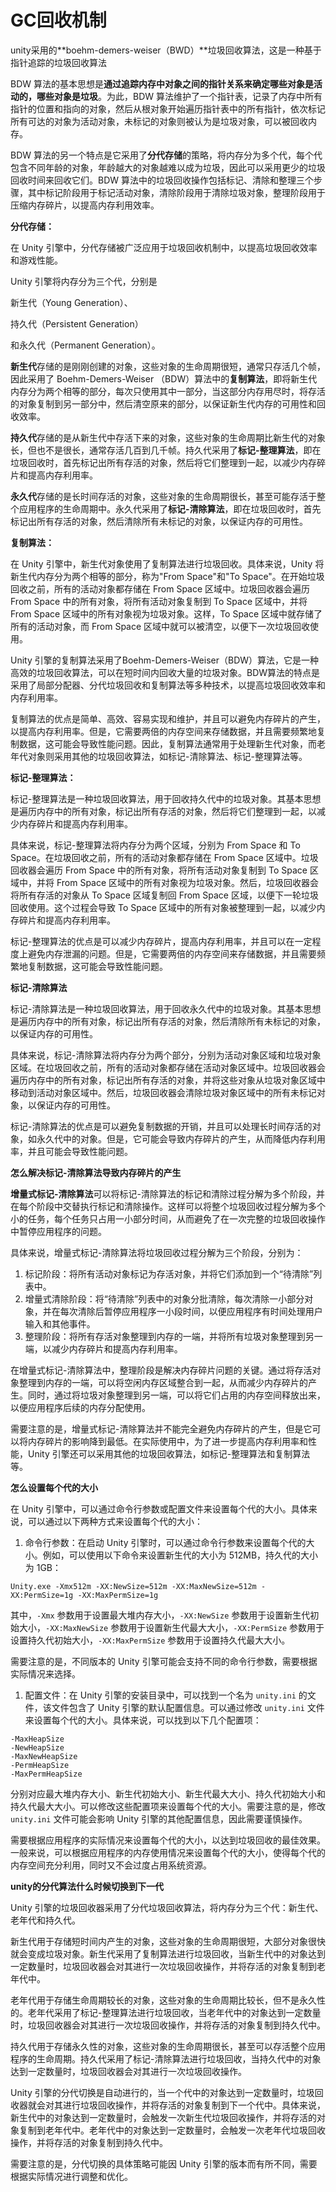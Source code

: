 # GC回收机制

unity采用的**boehm-demers-weiser（BWD）**垃圾回收算法，这是一种基于指针追踪的垃圾回收算法

BDW 算法的基本思想是**通过追踪内存中对象之间的指针关系来确定哪些对象是活动的，哪些对象是垃圾**。为此，BDW 算法维护了一个指针表，记录了内存中所有指针的位置和指向的对象，然后从根对象开始遍历指针表中的所有指针，依次标记所有可达的对象为活动对象，未标记的对象则被认为是垃圾对象，可以被回收内存。

BDW 算法的另一个特点是它采用了**分代存储**的策略，将内存分为多个代，每个代包含不同年龄的对象，年龄越大的对象越难以成为垃圾，因此可以采用更少的垃圾回收时间来回收它们。BDW 算法中的垃圾回收操作包括标记、清除和整理三个步骤，其中标记阶段用于标记活动对象，清除阶段用于清除垃圾对象，整理阶段用于压缩内存碎片，以提高内存利用效率。

**分代存储：**

在 Unity 引擎中，分代存储被广泛应用于垃圾回收机制中，以提高垃圾回收效率和游戏性能。

Unity 引擎将内存分为三个代，分别是

新生代（Young Generation）、

持久代（Persistent Generation）

和永久代（Permanent Generation）。

**新生代**存储的是刚刚创建的对象，这些对象的生命周期很短，通常只存活几个帧，因此采用了 Boehm-Demers-Weiser （BDW）算法中的**复制算法**，即将新生代内存分为两个相等的部分，每次只使用其中一部分，当这部分内存用尽时，将存活的对象复制到另一部分中，然后清空原来的部分，以保证新生代内存的可用性和回收效率。

**持久代**存储的是从新生代中存活下来的对象，这些对象的生命周期比新生代的对象长，但也不是很长，通常存活几百到几千帧。持久代采用了**标记-整理算法**，即在垃圾回收时，首先标记出所有存活的对象，然后将它们整理到一起，以减少内存碎片和提高内存利用率。

**永久代**存储的是长时间存活的对象，这些对象的生命周期很长，甚至可能存活于整个应用程序的生命周期中。永久代采用了**标记-清除算法**，即在垃圾回收时，首先标记出所有存活的对象，然后清除所有未标记的对象，以保证内存的可用性。

**复制算法：**

在 Unity 引擎中，新生代对象使用了复制算法进行垃圾回收。具体来说，Unity 将新生代内存分为两个相等的部分，称为"From Space"和"To Space"。在开始垃圾回收之前，所有的活动对象都存储在 From Space 区域中。垃圾回收器会遍历 From Space 中的所有对象，将所有活动对象复制到 To Space 区域中，并将 From Space 区域中的所有对象视为垃圾对象。这样，To Space 区域中就存储了所有的活动对象，而 From Space 区域中就可以被清空，以便下一次垃圾回收使用。

Unity 引擎的复制算法采用了Boehm-Demers-Weiser（BDW）算法，它是一种高效的垃圾回收算法，可以在短时间内回收大量的垃圾对象。BDW算法的特点是采用了局部分配器、分代垃圾回收和复制算法等多种技术，以提高垃圾回收效率和内存利用率。

复制算法的优点是简单、高效、容易实现和维护，并且可以避免内存碎片的产生，以提高内存利用率。但是，它需要两倍的内存空间来存储数据，并且需要频繁地复制数据，这可能会导致性能问题。因此，复制算法通常用于处理新生代对象，而老年代对象则采用其他的垃圾回收算法，如标记-清除算法、标记-整理算法等。

**标记-整理算法：**

标记-整理算法是一种垃圾回收算法，用于回收持久代中的垃圾对象。其基本思想是遍历内存中的所有对象，标记出所有存活的对象，然后将它们整理到一起，以减少内存碎片和提高内存利用率。

具体来说，标记-整理算法将内存分为两个区域，分别为 From Space 和 To Space。在垃圾回收之前，所有的活动对象都存储在 From Space 区域中。垃圾回收器会遍历 From Space 中的所有对象，将所有活动对象复制到 To Space 区域中，并将 From Space 区域中的所有对象视为垃圾对象。然后，垃圾回收器会将所有存活的对象从 To Space 区域复制回 From Space 区域，以便下一轮垃圾回收使用。这个过程会导致 To Space 区域中的所有对象被整理到一起，以减少内存碎片和提高内存利用率。

标记-整理算法的优点是可以减少内存碎片，提高内存利用率，并且可以在一定程度上避免内存泄漏的问题。但是，它需要两倍的内存空间来存储数据，并且需要频繁地复制数据，这可能会导致性能问题。

**标记-清除算法**

标记-清除算法是一种垃圾回收算法，用于回收永久代中的垃圾对象。其基本思想是遍历内存中的所有对象，标记出所有存活的对象，然后清除所有未标记的对象，以保证内存的可用性。

具体来说，标记-清除算法将内存分为两个部分，分别为活动对象区域和垃圾对象区域。在垃圾回收之前，所有的活动对象都存储在活动对象区域中。垃圾回收器会遍历内存中的所有对象，标记出所有存活的对象，并将这些对象从垃圾对象区域中移动到活动对象区域中。然后，垃圾回收器会清除垃圾对象区域中的所有未标记对象，以保证内存的可用性。

标记-清除算法的优点是可以避免复制数据的开销，并且可以处理长时间存活的对象，如永久代中的对象。但是，它可能会导致内存碎片的产生，从而降低内存利用率，并且可能会导致性能问题。

**怎么解决标记-清除算法导致内存碎片的产生**

**增量式标记-清除算法**可以将标记-清除算法的标记和清除过程分解为多个阶段，并在每个阶段中交替执行标记和清除操作。这样可以将整个垃圾回收过程分解为多个小的任务，每个任务只占用一小部分时间，从而避免了在一次完整的垃圾回收操作中暂停应用程序的问题。

具体来说，增量式标记-清除算法将垃圾回收过程分解为三个阶段，分别为：

1. 标记阶段：将所有活动对象标记为存活对象，并将它们添加到一个“待清除”列表中。
2. 增量式清除阶段：将“待清除”列表中的对象分批清除，每次清除一小部分对象，并在每次清除后暂停应用程序一小段时间，以便应用程序有时间处理用户输入和其他事件。
3. 整理阶段：将所有存活对象整理到内存的一端，并将所有垃圾对象整理到另一端，以减少内存碎片和提高内存利用率。

在增量式标记-清除算法中，整理阶段是解决内存碎片问题的关键。通过将存活对象整理到内存的一端，可以将空闲内存区域整合到一起，从而减少内存碎片的产生。同时，通过将垃圾对象整理到另一端，可以将它们占用的内存空间释放出来，以便应用程序后续的内存分配使用。

需要注意的是，增量式标记-清除算法并不能完全避免内存碎片的产生，但是它可以将内存碎片的影响降到最低。在实际使用中，为了进一步提高内存利用率和性能，Unity 引擎还可以采用其他的垃圾回收算法，如标记-整理算法和复制算法等。

**怎么设置每个代的大小**

在 Unity 引擎中，可以通过命令行参数或配置文件来设置每个代的大小。具体来说，可以通过以下两种方式来设置每个代的大小：

1. 命令行参数：在启动 Unity 引擎时，可以通过命令行参数来设置每个代的大小。例如，可以使用以下命令来设置新生代的大小为 512MB，持久代的大小为 1GB：

```
Unity.exe -Xmx512m -XX:NewSize=512m -XX:MaxNewSize=512m -XX:PermSize=1g -XX:MaxPermSize=1g

```

其中，`-Xmx` 参数用于设置最大堆内存大小，`-XX:NewSize` 参数用于设置新生代初始大小，`-XX:MaxNewSize` 参数用于设置新生代最大大小，`-XX:PermSize` 参数用于设置持久代初始大小，`-XX:MaxPermSize` 参数用于设置持久代最大大小。

需要注意的是，不同版本的 Unity 引擎可能会支持不同的命令行参数，需要根据实际情况来选择。

1. 配置文件：在 Unity 引擎的安装目录中，可以找到一个名为 `unity.ini` 的文件，该文件包含了 Unity 引擎的默认配置信息。可以通过修改 `unity.ini` 文件来设置每个代的大小。具体来说，可以找到以下几个配置项：

```
-MaxHeapSize
-NewHeapSize
-MaxNewHeapSize
-PermHeapSize
-MaxPermHeapSize

```

分别对应最大堆内存大小、新生代初始大小、新生代最大大小、持久代初始大小和持久代最大大小。可以修改这些配置项来设置每个代的大小。需要注意的是，修改 `unity.ini` 文件可能会影响 Unity 引擎的其他配置信息，因此需要谨慎操作。

需要根据应用程序的实际情况来设置每个代的大小，以达到垃圾回收的最佳效果。一般来说，可以根据应用程序的内存使用情况来设置每个代的大小，使得每个代的内存空间充分利用，同时又不会过度占用系统资源。

**unity的分代算法什么时候切换到下一代**

Unity 引擎的垃圾回收器采用了分代垃圾回收算法，将内存分为三个代：新生代、老年代和持久代。

新生代用于存储短时间内产生的对象，这些对象的生命周期很短，大部分对象很快就会变成垃圾对象。新生代采用了复制算法进行垃圾回收，当新生代中的对象达到一定数量时，垃圾回收器会对其进行一次垃圾回收操作，并将存活的对象复制到老年代中。

老年代用于存储生命周期较长的对象，这些对象的生命周期比较长，但不是永久性的。老年代采用了标记-整理算法进行垃圾回收，当老年代中的对象达到一定数量时，垃圾回收器会对其进行一次垃圾回收操作，并将存活的对象复制到持久代中。

持久代用于存储永久性的对象，这些对象的生命周期很长，甚至可以存活整个应用程序的生命周期。持久代采用了标记-清除算法进行垃圾回收，当持久代中的对象达到一定数量时，垃圾回收器会对其进行一次垃圾回收操作。

Unity 引擎的分代切换是自动进行的，当一个代中的对象达到一定数量时，垃圾回收器就会对其进行垃圾回收操作，并将存活的对象复制到下一个代中。具体来说，新生代中的对象达到一定数量时，会触发一次新生代垃圾回收操作，并将存活的对象复制到老年代中。老年代中的对象达到一定数量时，会触发一次老年代垃圾回收操作，并将存活的对象复制到持久代中。

需要注意的是，分代切换的具体策略可能因 Unity 引擎的版本而有所不同，需要根据实际情况进行调整和优化。